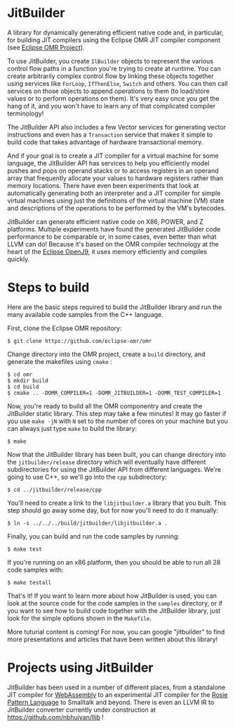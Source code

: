 <!--
Copyright IBM Corp. and others 2016

This program and the accompanying materials are made available under
the terms of the Eclipse Public License 2.0 which accompanies this
distribution and is available at https://www.eclipse.org/legal/epl-2.0/
or the Apache License, Version 2.0 which accompanies this distribution and
is available at https://www.apache.org/licenses/LICENSE-2.0.

This Source Code may also be made available under the following
Secondary Licenses when the conditions for such availability set
forth in the Eclipse Public License, v. 2.0 are satisfied: GNU
General Public License, version 2 with the GNU Classpath
Exception [1] and GNU General Public License, version 2 with the
OpenJDK Assembly Exception [2].

[1] https://www.gnu.org/software/classpath/license.html
[2] https://openjdk.org/legal/assembly-exception.html

SPDX-License-Identifier: EPL-2.0 OR Apache-2.0 OR GPL-2.0-only WITH Classpath-exception-2.0 OR GPL-2.0-only WITH OpenJDK-assembly-exception-1.0
-->

# JitBuilder

A library for dynamically generating efficient native code and,
in particular, for building JIT compilers using the Eclipse OMR
JIT compiler component
(see [Eclipse OMR Project](https://github.com/eclipse-omr/omr)).

To use JitBuilder, you create `IlBuilder` objects to represent
the various control flow paths in a function you're trying to create
at runtime. You can create arbitrarily complex control flow by linking
these objects together using services like `ForLoop`, `IfThenElse`,
`Switch` and others. You can then call services on those objects to
append operations to them (to load/store values or to perform operations
on them). It's very easy once you get the hang of it, and you won't
have to learn any of that complicated compiler terminology!

The JitBuilder API also includes a few Vector services for generating
vector instructions and even has a `Transaction` service that makes it
simple to build code that takes advantage of hardware transactional
memory.

And if your goal is to create a JIT compiler for a virtual machine for
some language, the JitBuilder API has services to help you efficiently
model pushes and pops on operand stacks or to access registers in an
operand array that frequently allocate your values to hardware registers
rather than memory locations. There have even been experiments that look
at automatically generating both an interpreter and a JIT compiler for
simple virtual machines using just the definitions of the virtual
machine (VM) state and descriptions of the operations to be performed
by the VM's bytecodes.

JitBuilder can generate efficient native code on X86, POWER, and Z platforms.
Multiple experiments have found the generated JitBuilder code performance
to be comparable or, in some cases, even better than what LLVM can do!
Because it's based on the OMR compiler technology at the heart of the
[Eclipse OpenJ9](https://www.eclipse.org/openj9), it uses memory
efficiently and compiles quickly.

# Steps to build

Here are the basic steps required to build the JitBuilder library and
run the many available code samples from the C++ language.

First, clone the Eclipse OMR repository:

```
$ git clone https://github.com/eclipse-omr/omr
```

Change directory into the OMR project, create a `build` directory, and
generate the makefiles using `cmake` :

```
$ cd omr
$ mkdir build
$ cd build
$ cmake .. -DOMR_COMPILER=1 -DOMR_JITBUILDER=1 -DOMR_TEST_COMPILER=1
```

Now, you're ready to build all the OMR componentry and create the
JitBuilder static library. This step may take a few minutes! It may
go faster if you use `make -jN` with `N` set to the number of cores
on your machine but you can always just type `make` to build the
library:

```
$ make
```

Now that the JitBuilder library has been built, you can change directory
into the `jitbuilder/release` directory which will eventually have different
subdirectories for using the JitBuilder API from different languages. We're
going to use C++, so we'll go into the `cpp` subdirectory:

```
$ cd ../jitbuilder/release/cpp
```

You'll need to create a link to the `libjitbuilder.a` library that you
built. This step should go away some day, but for now you'll need to do
it manually:

```
$ ln -s ../../../build/jitbuilder/libjitbuilder.a .
```

Finally, you can build and run the code samples by running:

```
$ make test
```

If you're running on an x86 platform, then you should be able to run all
28 code samples with:

```
$ make testall
```

That's it! If you want to learn more about how JitBuilder is used, you can
look at the source code for the code samples in the `samples` directory, or
if you want to see how to build code together with the JitBuilder library,
just look for the simple options shown in the `Makefile`.

More tuturial content is coming! For now, you can google "jitbuilder" to find
more presentations and articles that have been written about this library!

# Projects using JitBuilder

JitBuilder has been used in a number of different places, from a
standalone JIT compiler for [WebAssembly](https://github.com/wasmjit-omr/wasmjit-omr)
to an experimental JIT compiler for the
[Rosie Pattern Language](https://github.com/mstoodle/rosie-lpeg/tree/experimental_omrjit)
to Smalltalk and beyond. There is even an LLVM IR to JitBuilder converter
currently under construction at https://github.com/nbhuiyan/lljb !
